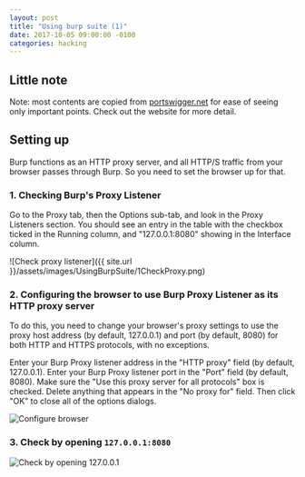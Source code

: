 ```yaml
---
layout: post
title: "Using burp suite (1)"
date: 2017-10-05 09:00:00 -0100
categories: hacking
---
```

## Little note
Note: most contents are copied from [portswigger.net](https://portswigger.net/burp/help/suite_gettingstarted.html) for ease of seeing only important points. Check out the website for more detail.

## Setting up
Burp functions as an HTTP proxy server, and all HTTP/S traffic from your browser passes through Burp.
So you need to set the browser up for that.

### 1. Checking Burp's Proxy Listener
Go to the Proxy tab, then the Options sub-tab, and look in the Proxy Listeners section. You should see an entry in the table with the checkbox ticked in the Running column, and "127.0.0.1:8080" showing in the Interface column. 

![Check proxy listener]({{ site.url }}/assets/images/UsingBurpSuite/1CheckProxy.png)

### 2. Configuring the browser to use Burp Proxy Listener as its HTTP proxy server
To do this, you need to change your browser's proxy settings to use the proxy host address (by default, 127.0.0.1) and port (by default, 8080) for both HTTP and HTTPS protocols, with no exceptions. 

Enter your Burp Proxy listener address in the "HTTP proxy" field (by default, 127.0.0.1). Enter your Burp Proxy listener port in the "Port" field (by default, 8080). Make sure the "Use this proxy server for all protocols" box is checked. Delete anything that appears in the "No proxy for" field. Then click "OK" to close all of the options dialogs.

![Configure browser]({{site.url}}/assets/images/UsingBurpSuite/2ConfigureBrowser.png)

### 3. Check by opening `127.0.0.1:8080`

![Check by opening 127.0.0.1]({{site.url}}/assets/images/UsingBurpSuite/3SeeProxySite.png)
